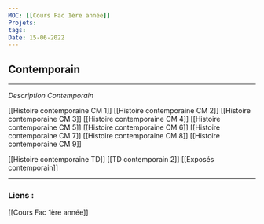 ```yaml
---
MOC: [[Cours Fac 1ère année]]
Projets:
tags:
Date: 15-06-2022
---
```


## Contemporain

---

*Description Contemporain*

[[Histoire contemporaine CM 1]]
[[Histoire contemporaine CM 2]]
[[Histoire contemporaine CM 3]]
[[Histoire contemporaine CM 4]]
[[Histoire contemporaine CM 5]]
[[Histoire contemporaine CM 6]]
[[Histoire contemporaine CM 7]]
[[Histoire contemporaine CM 8]]
[[Histoire contemporaine CM 9]]

[[Histoire contemporaine TD]]
[[TD contemporain 2]]
[[Exposés contemporain]]


---
### Liens :
[[Cours Fac 1ère année]]